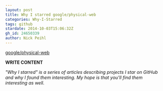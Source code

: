 ```yaml
---
layout: post
title: Why I starred google/physical-web
categories: Why-I-Starred
tags: github
stardate: 2014-10-03T15:06:32Z
gh_id: 24650339
author: Nick Peihl
---
```


[google/physical-web](https://github.com/google/physical-web)

**WRITE CONTENT**

*"Why I starred" is a series of articles describing projects I star on GitHub and why I found them interesting. My hope is that you'll find them interesting as well.*

